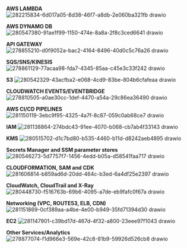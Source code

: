**AWS LAMBDA**
![282215834-6d017a05-8d38-46f7-a8db-2e060ba321fb drawio](https://github.com/souravs17031999/CDA-AWS-DVA-C02/assets/33771969/7ffc1a95-592d-48aa-a2fc-378503296cb7)

**AWS DYNAMO DB**
![280547380-91ae1f99-1150-474e-8a8a-2f8c3ced6641 drawio](https://github.com/souravs17031999/CDA-AWS-DVA-C02/assets/33771969/d19bffa0-9de9-4388-a680-9561bbd27cb3)

**API GATEWAY**
![278855210-d0f9052a-bac2-4164-8496-40d0c5c76a26 drawio](https://github.com/souravs17031999/CDA-AWS-DVA-C02/assets/33771969/3fe1be6d-0bba-4fe8-af3c-6eb6275eff1a)

**SQS/SNS/KINESIS**
![278861129-77acaa98-fda7-4345-85aa-c45e3c33f242 drawio](https://github.com/souravs17031999/CDA-AWS-DVA-C02/assets/33771969/ffdeef3f-9b86-4e06-86e9-257f6b5cdc90)

**S3**
![280542329-43acfba2-e068-4cd9-83be-804b6cfafeaa drawio](https://github.com/souravs17031999/CDA-AWS-DVA-C02/assets/33771969/c57388e1-5395-4e98-98c3-be5cc5991709)

**CLOUDWATCH EVENTS/EVENTBRIDGE**
![278810505-a0ae30cc-1def-4470-a54a-29c86ea36490 drawio](https://github.com/souravs17031999/CDA-AWS-DVA-C02/assets/33771969/1d8183f3-8a23-4c86-a06c-40084cdbc23f)

**AWS CI/CD PIPELINES**
![281150119-3ebc9f95-4325-4a7f-8c87-059c0ab68ce7 drawio](https://github.com/souravs17031999/CDA-AWS-DVA-C02/assets/33771969/76b99083-5181-41a7-b32b-f8868acc2862)

**IAM**
![281138864-274bdc43-91ee-4070-b068-cb7ab4f33143 drawio](https://github.com/souravs17031999/CDA-AWS-DVA-C02/assets/33771969/32ab48bc-54a3-487a-bc63-d292bf5cbe21)

**KMS**
![280515702-d1c7bd80-b535-4460-b11d-d8242aeb4895 drawio](https://github.com/souravs17031999/CDA-AWS-DVA-C02/assets/33771969/85216501-cd9d-4550-adc0-6a66068bd5a5)

**Secrets Manager and SSM parameter stores**
![280546273-5d7757f7-1456-4edd-b05a-d58541faa717 drawio](https://github.com/souravs17031999/CDA-AWS-DVA-C02/assets/33771969/6dc1c5c0-41f4-49ad-9d45-3be374c01858)

**CLOUDFORMATION, SAM and CDK**
![281606814-b859ad6d-20dd-464c-b3ed-6a4df25e2397 drawio](https://github.com/souravs17031999/CDA-AWS-DVA-C02/assets/33771969/5e06aa7a-04d0-46de-8f3f-00cd9330a9be)

**CloudWatch, CloudTrail and X-Ray**
![280448730-f516763b-69b6-4095-a7de-eb9fafc0f67a drawio](https://github.com/souravs17031999/CDA-AWS-DVA-C02/assets/33771969/5cf6b8bf-ad66-4f60-8c70-ef8248a71536)

**Networking (VPC, ROUTE53, ELB, CDN)**
![281151869-0cf389aa-a4be-4e00-b949-35fd71394d30 drawio](https://github.com/souravs17031999/CDA-AWS-DVA-C02/assets/33771969/3b15ec44-cebd-400c-9d8e-ade702dfc6f3)

**EC2**
![281147901-c39bd17d-467d-4f32-a800-23eee97f1043 drawio](https://github.com/souravs17031999/CDA-AWS-DVA-C02/assets/33771969/cc080d85-eeba-4f6e-98b2-6eff9858be1f)

**Other Services/Analytics**
![278877074-f1d966e3-569e-42c8-81b9-59926d526cb8 drawio](https://github.com/souravs17031999/CDA-AWS-DVA-C02/assets/33771969/0461cdde-f447-4a4a-bd69-c21b650dbe20)
